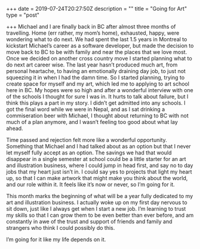 +++
date = 2019-07-24T20:27:50Z
description = ""
title = "Going for Art"
type = "post"

+++
Michael and I are finally back in BC after almost three months of travelling. Home (err rather, my mom’s home), exhausted, happy, were wondering what to do next. We had spent the last 1.5 years in Montreal to kickstart Michael’s career as a software developer, but made the decision to move back to BC to be with family and near the places that we love most. Once we decided on another cross country move I started planning what to do next art career wise. The last year hasn’t produced much art, from personal heartache, to having an emotionally draining day job, to just not squeezing it in when I had the damn time. So I started planning, trying to create space for myself and my art, which led me to applying to art school here in BC. My hopes were so high and after a wonderful interview with one of the schools I thought for sure I was in. It hurts to talk about failure, but I think this plays a part in my story. I didn’t get admitted into any schools. I got the final word while we were in Nepal, and as I sat drinking a commiseration beer with Michael, I thought about returning to BC with not much of a plan anymore, and I wasn’t feeling too good about what lay ahead.

Time passed and rejection felt more like a wonderful opportunity. Something that Michael and I had talked about as an option but that I never let myself fully accept as an option. The savings we had that would disappear in a single semester at school could be a little starter for an art and illustration business, where I could jump in head first, and say no to day jobs that my heart just isn’t in. I could say yes to projects that light my heart up, so that I can make artwork that might make you think about the world, and our role within it. It feels like it’s now or never, so I’m going for it.

This month marks the beginning of what will be a year fully dedicated to my art and illustration business. I actually woke up on my first day nervous to sit down, just like I always get when I start a new job. I’m learning to trust my skills so that I can grow them to be even better than ever before, and am constantly in awe of the trust and support of friends and family and strangers who think I could possibly do this.

I’m going for it like my life depends on it.